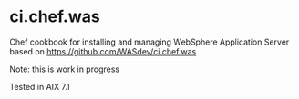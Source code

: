 ci.chef.was
===========

Chef cookbook for installing and managing WebSphere Application Server based on https://github.com/WASdev/ci.chef.was

Note: this is work in progress

Tested in AIX 7.1

